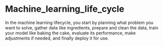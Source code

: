 # Machine_learning_life_cycle
In the machine learning lifecycle, you start by planning what problem you want to solve, gather data like ingredients, prepare and clean the data, train your model like baking the cake, evaluate its performance, make adjustments if needed, and finally deploy it for use.
